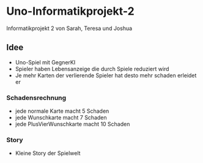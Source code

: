 # Uno-Informatikprojekt-2

Informatikprojekt 2 von Sarah, Teresa und Joshua

## Idee

- Uno-Spiel mit GegnerKI
- Spieler haben Lebensanzeige die durch Spiele reduziert wird
- Je mehr Karten der verlierende Spieler hat desto mehr schaden erleidet er

### Schadensrechnung
- jede normale Karte macht 5 Schaden
- jede Wunschkarte macht 7 Schaden
- jede PlusVierWunschkarte macht 10 Schaden

### Story
- Kleine Story der Spielwelt
